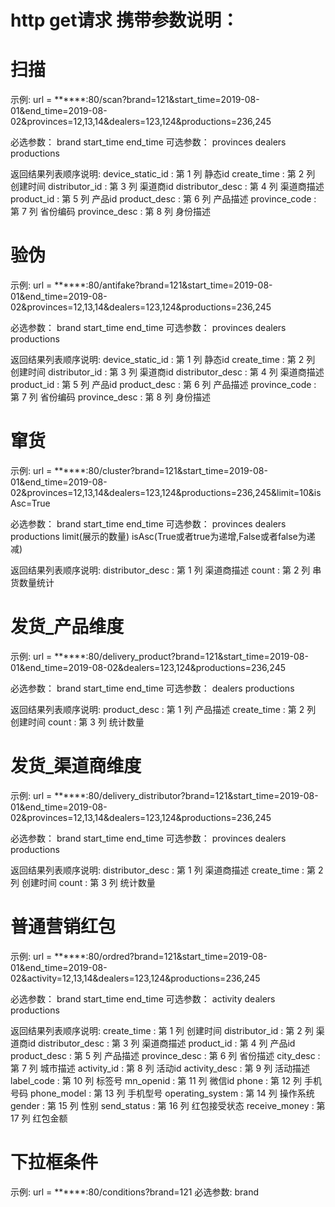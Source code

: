 # http get请求 携带参数说明：
# 扫描
示例:
    url = ******:80/scan?brand=121&start_time=2019-08-01&end_time=2019-08-02&provinces=12,13,14&dealers=123,124&productions=236,245

必选参数：
    brand   start_time      end_time
可选参数：
    provinces   dealers     productions

返回结果列表顺序说明:
    device_static_id : 第 1 列 静态id
    create_time : 第 2 列 创建时间
    distributor_id : 第 3 列 渠道商id
    distributor_desc : 第 4 列 渠道商描述
    product_id : 第 5 列 产品id
    product_desc : 第 6 列 产品描述
    province_code : 第 7 列 省份编码
    province_desc : 第 8 列 身份描述


# 验伪
示例:
    url = ******:80/antifake?brand=121&start_time=2019-08-01&end_time=2019-08-02&provinces=12,13,14&dealers=123,124&productions=236,245

必选参数：
    brand   start_time      end_time
可选参数：
    provinces   dealers     productions

返回结果列表顺序说明:
    device_static_id : 第 1 列 静态id
    create_time : 第 2 列 创建时间
    distributor_id : 第 3 列 渠道商id
    distributor_desc : 第 4 列 渠道商描述
    product_id : 第 5 列 产品id
    product_desc : 第 6 列 产品描述
    province_code : 第 7 列 省份编码
    province_desc : 第 8 列 身份描述


# 窜货
示例:
    url = ******:80/cluster?brand=121&start_time=2019-08-01&end_time=2019-08-02&provinces=12,13,14&dealers=123,124&productions=236,245&limit=10&isAsc=True

必选参数：
    brand   start_time      end_time
可选参数：
    provinces   dealers     productions     limit(展示的数量)   isAsc(True或者true为递增,False或者false为递减)

返回结果列表顺序说明:
    distributor_desc : 第 1 列 渠道商描述
    count : 第 2 列 串货数量统计

# 发货_产品维度
示例:
    url = ******:80/delivery_product?brand=121&start_time=2019-08-01&end_time=2019-08-02&dealers=123,124&productions=236,245

必选参数：
    brand   start_time      end_time
可选参数：
    dealers     productions

返回结果列表顺序说明:
    product_desc : 第 1 列 产品描述
    create_time : 第 2 列 创建时间
    count : 第 3 列 统计数量


# 发货_渠道商维度
示例:
    url = ******:80/delivery_distributor?brand=121&start_time=2019-08-01&end_time=2019-08-02&provinces=12,13,14&dealers=123,124&productions=236,245

必选参数：
    brand   start_time      end_time
可选参数：
    provinces   dealers     productions

返回结果列表顺序说明:
    distributor_desc : 第 1 列 渠道商描述
    create_time : 第 2 列 创建时间
    count : 第 3 列 统计数量


# 普通营销红包
示例:
    url = ******:80/ordred?brand=121&start_time=2019-08-01&end_time=2019-08-02&activity=12,13,14&dealers=123,124&productions=236,245

必选参数：
    brand   start_time      end_time
可选参数：
    activity   dealers     productions

返回结果列表顺序说明:
    create_time : 第 1 列 创建时间
    distributor_id : 第 2 列 渠道商id
    distributor_desc : 第 3 列 渠道商描述
    product_id : 第 4 列 产品id 
    product_desc : 第 5 列 产品描述
    province_desc : 第 6 列 省份描述
    city_desc : 第 7 列 城市描述
    activity_id : 第 8 列 活动id
    activity_desc : 第 9 列 活动描述
    label_code : 第 10 列 标签号
    mn_openid : 第 11 列 微信id
    phone : 第 12 列 手机号码
    phone_model : 第 13 列 手机型号
    operating_system : 第 14 列 操作系统
    gender : 第 15 列 性别
    send_status : 第 16 列 红包接受状态
    receive_money : 第 17 列 红包金额



# 下拉框条件
示例:
    url = ******:80/conditions?brand=121
必选参数:
    brand

